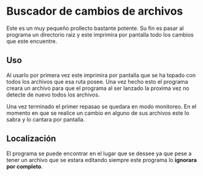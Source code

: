 # Buscador de cambios de archivos

Este es un muy pequeño prollecto bastante potente. Su fin es pasar al programa un directorio raiz y este imprimira por pantalla todo los cambios que este encuentre.

## Uso

Al usarlo por primera vez este imprimira por pantalla que se ha topado con todos los archivos que esa ruta posee. Una vez hecho esto el programa creara un archivo para que el programa al ser lanzado la proxima vez no detecte de nuevo todos los archivos.

Una vez terminado el primer repasao se quedara en modo monitoreo. En el momento en que se realice un cambio en alguno de sus archivos este lo sabra y lo cantara por pantalla.

## Localización

El programa se puede encontrar en el lugar que se dessee ya que pese a tener un archivo que se estara editando siempre este programa lo **ignorara por completo**.